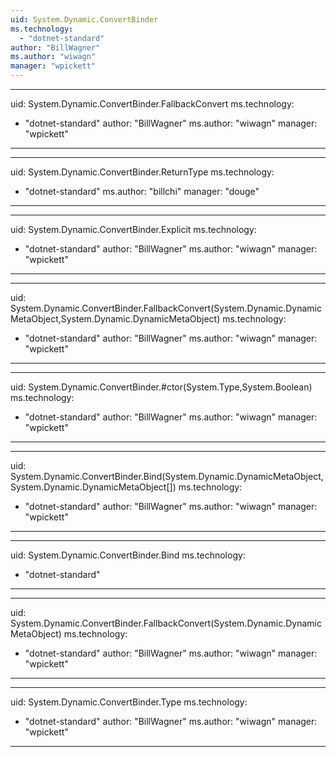 ```yaml
---
uid: System.Dynamic.ConvertBinder
ms.technology: 
  - "dotnet-standard"
author: "BillWagner"
ms.author: "wiwagn"
manager: "wpickett"
---
```


---
uid: System.Dynamic.ConvertBinder.FallbackConvert
ms.technology: 
  - "dotnet-standard"
author: "BillWagner"
ms.author: "wiwagn"
manager: "wpickett"
---

---
uid: System.Dynamic.ConvertBinder.ReturnType
ms.technology: 
  - "dotnet-standard"
ms.author: "billchi"
manager: "douge"
---

---
uid: System.Dynamic.ConvertBinder.Explicit
ms.technology: 
  - "dotnet-standard"
author: "BillWagner"
ms.author: "wiwagn"
manager: "wpickett"
---

---
uid: System.Dynamic.ConvertBinder.FallbackConvert(System.Dynamic.DynamicMetaObject,System.Dynamic.DynamicMetaObject)
ms.technology: 
  - "dotnet-standard"
author: "BillWagner"
ms.author: "wiwagn"
manager: "wpickett"
---

---
uid: System.Dynamic.ConvertBinder.#ctor(System.Type,System.Boolean)
ms.technology: 
  - "dotnet-standard"
author: "BillWagner"
ms.author: "wiwagn"
manager: "wpickett"
---

---
uid: System.Dynamic.ConvertBinder.Bind(System.Dynamic.DynamicMetaObject,System.Dynamic.DynamicMetaObject[])
ms.technology: 
  - "dotnet-standard"
author: "BillWagner"
ms.author: "wiwagn"
manager: "wpickett"
---

---
uid: System.Dynamic.ConvertBinder.Bind
ms.technology: 
  - "dotnet-standard"
---

---
uid: System.Dynamic.ConvertBinder.FallbackConvert(System.Dynamic.DynamicMetaObject)
ms.technology: 
  - "dotnet-standard"
author: "BillWagner"
ms.author: "wiwagn"
manager: "wpickett"
---

---
uid: System.Dynamic.ConvertBinder.Type
ms.technology: 
  - "dotnet-standard"
author: "BillWagner"
ms.author: "wiwagn"
manager: "wpickett"
---
